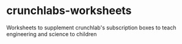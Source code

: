 # crunchlabs-worksheets
Worksheets to supplement crunchlab's subscription boxes to teach engineering and science to children
